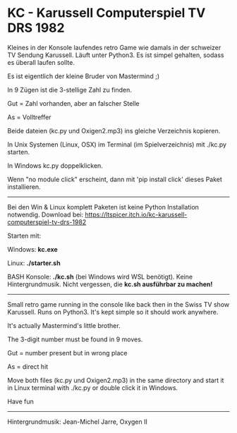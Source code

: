 # KC - Karussell Computerspiel TV DRS 1982

Kleines in der Konsole laufendes retro Game wie damals in der schweizer TV Sendung Karussell.
Läuft unter Python3. Es ist simpel gehalten, sodass es überall laufen sollte.

Es ist eigentlich der kleine Bruder von Mastermind ;)

In 9 Zügen ist die 3-stellige Zahl zu finden.

Gut = Zahl vorhanden, aber an falscher Stelle

As = Volltreffer

Beide dateien (kc.py und Oxigen2.mp3) ins gleiche Verzeichnis kopieren.

In Unix Systemen (Linux, OSX) im Terminal (im Spielverzeichnis) mit ./kc.py starten.

In Windows kc.py doppelklicken.

Wenn "no module click" erscheint, dann mit 'pip install click' dieses Paket installieren.

------------------------------

Bei den Win & Linux komplett Paketen ist keine Python Installation notwendig. Download bei:
https://ltspicer.itch.io/kc-karussell-computerspiel-tv-drs-1982

Starten mit:

Windows: **kc.exe**

Linux: **./starter.sh**

BASH Konsole: **./kc.sh** (bei Windows wird WSL benötigt). Keine Hintergrundmusik. Nicht vergessen, die **kc.sh ausführbar zu machen!**

------------------------------

Small retro game running in the console like back then in the Swiss TV show Karussell. Runs on Python3. It's kept simple so it should work anywhere.

It's actually Mastermind's little brother.

The 3-digit number must be found in 9 moves.

Gut = number present but in wrong place

As = direct hit

Move both files (kc.py und Oxigen2.mp3) in the same directory and start it in Linux terminal with ./kc.py or double click it in Windows.

Have fun

------------------------------

Hintergrundmusik: Jean-Michel Jarre, Oxygen II
